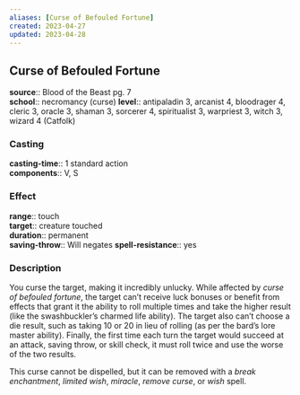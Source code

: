 ```yaml
---
aliases: [Curse of Befouled Fortune]
created: 2023-04-27
updated: 2023-04-28
---
```


## Curse of Befouled Fortune

**source**:: Blood of the Beast pg. 7  
**school**:: necromancy (curse)
**level**:: antipaladin 3, arcanist 4, bloodrager 4, cleric 3, oracle 3, shaman 3, sorcerer 4, spiritualist 3, warpriest 3, witch 3, wizard 4 (Catfolk)

### Casting

**casting-time**:: 1 standard action  
**components**:: V, S

### Effect

**range**:: touch  
**target**:: creature touched  
**duration**:: permanent  
**saving-throw**:: Will negates
**spell-resistance**:: yes

### Description

You curse the target, making it incredibly unlucky. While affected by *curse of befouled fortune*, the target can’t receive luck bonuses or benefit from effects that grant it the ability to roll multiple times and take the higher result (like the swashbuckler’s charmed life ability). The target also can’t choose a die result, such as taking 10 or 20 in lieu of rolling (as per the bard’s lore master ability). Finally, the first time each turn the target would succeed at an attack, saving throw, or skill check, it must roll twice and use the worse of the two results.  
  
This curse cannot be dispelled, but it can be removed with a *break enchantment*, *limited wish*, *miracle*, *remove curse*, or *wish* spell.
